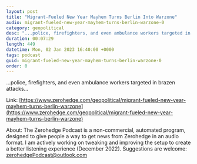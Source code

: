 ```yaml
---
layout: post
title: "Migrant-Fueled New Year Mayhem Turns Berlin Into Warzone"
audio: migrant-fueled-new-year-mayhem-turns-berlin-warzone-0
category: geopolitical
desc: "...police, firefighters, and even ambulance workers targeted in brazen attacks..."
duration: 00:07:29
length: 449
datetime: Mon, 02 Jan 2023 16:40:00 +0000
tags: podcast
guid: migrant-fueled-new-year-mayhem-turns-berlin-warzone-0
order: 0
---
```

...police, firefighters, and even ambulance workers targeted in brazen attacks...

Link: [https://www.zerohedge.com/geopolitical/migrant-fueled-new-year-mayhem-turns-berlin-warzone](https://www.zerohedge.com/geopolitical/migrant-fueled-new-year-mayhem-turns-berlin-warzone)

About: The Zerohedge Podcast is a non-commercial, automated program, designed to give people a way to get news from Zerohedge in an audio format.  I am actively working on tweaking and improving the setup to create a better listening experience (December 2022).  Suggestions are welcome: [zerohedgePodcast@outlook.com](mailto:zerohedgePodcast@outlook.com)